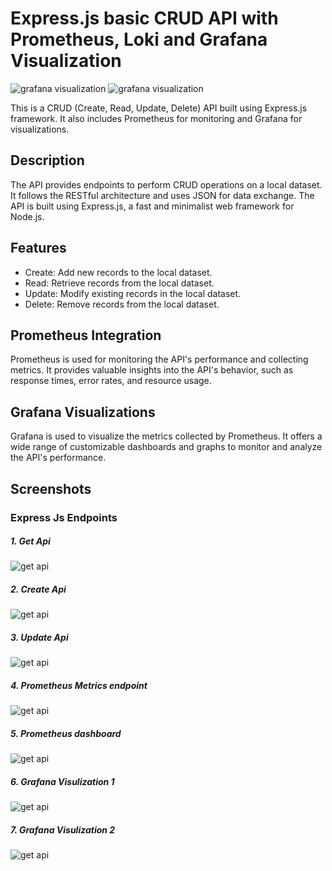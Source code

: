# Express.js basic CRUD API with Prometheus, Loki and Grafana Visualization

<img src="https://raw.githubusercontent.com/suriya4code/express_js_prometheus/main/images/prom_loki_2.png" alt="grafana visualization">

<img src="https://raw.githubusercontent.com/suriya4code/express_js_prometheus/main/images/prom_loki_1.png" alt="grafana visualization">

This is a CRUD (Create, Read, Update, Delete) API built using Express.js framework. It also includes Prometheus for monitoring and Grafana for visualizations.

## Description

The API provides endpoints to perform CRUD operations on a local dataset. It follows the RESTful architecture and uses JSON for data exchange. The API is built using Express.js, a fast and minimalist web framework for Node.js.

## Features

- Create: Add new records to the local dataset.
- Read: Retrieve records from the local dataset.
- Update: Modify existing records in the local dataset.
- Delete: Remove records from the local dataset.

## Prometheus Integration

Prometheus is used for monitoring the API's performance and collecting metrics. It provides valuable insights into the API's behavior, such as response times, error rates, and resource usage.

## Grafana Visualizations

Grafana is used to visualize the metrics collected by Prometheus. It offers a wide range of customizable dashboards and graphs to monitor and analyze the API's performance.

## Screenshots

### Express Js Endpoints

##### 1. Get Api

<img src="https://raw.githubusercontent.com/suriya4code/express_js_prometheus/main/images/express_api_prom_1.png" alt="get api">

##### 2. Create Api
<img src="https://raw.githubusercontent.com/suriya4code/express_js_prometheus/main/images/express_api_prom_2.png" alt="get api">

##### 3. Update Api
<img src="https://raw.githubusercontent.com/suriya4code/express_js_prometheus/main/images/express_api_prom_1.png" alt="get api">

##### 4. Prometheus Metrics endpoint
<img src="https://raw.githubusercontent.com/suriya4code/express_js_prometheus/main/images/prom_loki_3.png" alt="get api">


##### 5. Prometheus dashboard

<img src="https://raw.githubusercontent.com/suriya4code/express_js_prometheus/main/images/express_api_prom_3.png" alt="get api">


##### 6. Grafana Visulization 1

<img src="https://raw.githubusercontent.com/suriya4code/express_js_prometheus/main/images/express_api_prom_5.png" alt="get api">


##### 7. Grafana Visulization 2

<img src="https://raw.githubusercontent.com/suriya4code/express_js_prometheus/main/images/express_api_prom_6.png" alt="get api">


